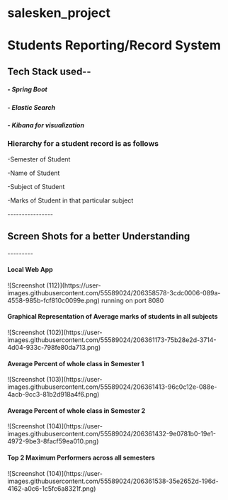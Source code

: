# salesken_project
<h1>Students Reporting/Record System</h1>

<h2>Tech Stack used--</h2>
 
 <h5> - Spring Boot </h5>
 <h5> - Elastic Search </h5>
 <h5> - Kibana for visualization </h5>
 
<h3>Hierarchy for a student record is as follows</h3>
<p>-Semester of Student</p>
<p>-Name of Student</p>
<p>-Subject of Student</p>
<p>-Marks of Student in that particular subject</p>


----------------<h2>Screen Shots for a better Understanding</h2>---------
<h4>Local Web App</h4>
![Screenshot (112)](https://user-images.githubusercontent.com/55589024/206358578-3cdc0006-089a-4558-985b-fcf810c0099e.png) running on port 8080

<h4>Graphical Representation of Average marks of students in all subjects</h4>
![Screenshot (102)](https://user-images.githubusercontent.com/55589024/206361173-75b28e2d-3714-4d04-933c-798fe80da713.png)

<h4> Average Percent of whole class in Semester 1 </h4>
![Screenshot (103)](https://user-images.githubusercontent.com/55589024/206361413-96c0c12e-088e-4acb-9cc3-81b2d918a4f6.png)

<h4> Average Percent of whole class in Semester 2 </h4>
![Screenshot (104)](https://user-images.githubusercontent.com/55589024/206361432-9e0781b0-19e1-4972-9be3-8facf59ea010.png)

<h4> Top 2 Maximum Performers across all semesters </h4>
![Screenshot (104)](https://user-images.githubusercontent.com/55589024/206361538-35e2652d-196d-4162-a0c6-1c5fc6a8321f.png)






